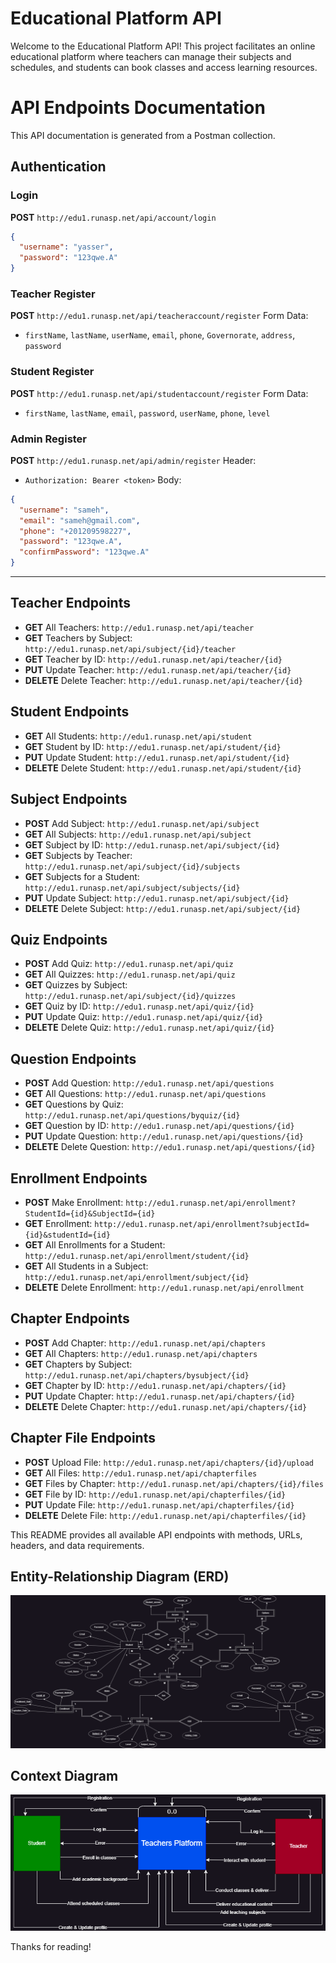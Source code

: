 # Educational Platform API

Welcome to the Educational Platform API! This project facilitates an online educational platform where teachers can manage their subjects and schedules, and students can book classes and access learning resources.

# API Endpoints Documentation

This API documentation is generated from a Postman collection.

## Authentication

### Login
**POST** `http://edu1.runasp.net/api/account/login`
```json
{
  "username": "yasser",
  "password": "123qwe.A"
}
```

### Teacher Register
**POST** `http://edu1.runasp.net/api/teacheraccount/register`
Form Data:
- `firstName`, `lastName`, `userName`, `email`, `phone`, `Governorate`, `address`, `password`

### Student Register
**POST** `http://edu1.runasp.net/api/studentaccount/register`
Form Data:
- `firstName`, `lastName`, `email`, `password`, `userName`, `phone`, `level`

### Admin Register
**POST** `http://edu1.runasp.net/api/admin/register`
Header:
- `Authorization: Bearer <token>`
Body:
```json
{
  "username": "sameh",
  "email": "sameh@gmail.com",
  "phone": "+201209598227",
  "password": "123qwe.A",
  "confirmPassword": "123qwe.A"
}
```

---

## Teacher Endpoints
- **GET** All Teachers: `http://edu1.runasp.net/api/teacher`
- **GET** Teachers by Subject: `http://edu1.runasp.net/api/subject/{id}/teacher`
- **GET** Teacher by ID: `http://edu1.runasp.net/api/teacher/{id}`
- **PUT** Update Teacher: `http://edu1.runasp.net/api/teacher/{id}`
- **DELETE** Delete Teacher: `http://edu1.runasp.net/api/teacher/{id}`

## Student Endpoints
- **GET** All Students: `http://edu1.runasp.net/api/student`
- **GET** Student by ID: `http://edu1.runasp.net/api/student/{id}`
- **PUT** Update Student: `http://edu1.runasp.net/api/student/{id}`
- **DELETE** Delete Student: `http://edu1.runasp.net/api/student/{id}`

## Subject Endpoints
- **POST** Add Subject: `http://edu1.runasp.net/api/subject`
- **GET** All Subjects: `http://edu1.runasp.net/api/subject`
- **GET** Subject by ID: `http://edu1.runasp.net/api/subject/{id}`
- **GET** Subjects by Teacher: `http://edu1.runasp.net/api/subject/{id}/subjects`
- **GET** Subjects for a Student: `http://edu1.runasp.net/api/subject/subjects/{id}`
- **PUT** Update Subject: `http://edu1.runasp.net/api/subject/{id}`
- **DELETE** Delete Subject: `http://edu1.runasp.net/api/subject/{id}`

## Quiz Endpoints
- **POST** Add Quiz: `http://edu1.runasp.net/api/quiz`
- **GET** All Quizzes: `http://edu1.runasp.net/api/quiz`
- **GET** Quizzes by Subject: `http://edu1.runasp.net/api/subject/{id}/quizzes`
- **GET** Quiz by ID: `http://edu1.runasp.net/api/quiz/{id}`
- **PUT** Update Quiz: `http://edu1.runasp.net/api/quiz/{id}`
- **DELETE** Delete Quiz: `http://edu1.runasp.net/api/quiz/{id}`

## Question Endpoints
- **POST** Add Question: `http://edu1.runasp.net/api/questions`
- **GET** All Questions: `http://edu1.runasp.net/api/questions`
- **GET** Questions by Quiz: `http://edu1.runasp.net/api/questions/byquiz/{id}`
- **GET** Question by ID: `http://edu1.runasp.net/api/questions/{id}`
- **PUT** Update Question: `http://edu1.runasp.net/api/questions/{id}`
- **DELETE** Delete Question: `http://edu1.runasp.net/api/questions/{id}`

## Enrollment Endpoints
- **POST** Make Enrollment: `http://edu1.runasp.net/api/enrollment?StudentId={id}&SubjectId={id}`
- **GET** Enrollment: `http://edu1.runasp.net/api/enrollment?subjectId={id}&studentId={id}`
- **GET** All Enrollments for a Student: `http://edu1.runasp.net/api/enrollment/student/{id}`
- **GET** All Students in a Subject: `http://edu1.runasp.net/api/enrollment/subject/{id}`
- **DELETE** Delete Enrollment: `http://edu1.runasp.net/api/enrollment`

## Chapter Endpoints
- **POST** Add Chapter: `http://edu1.runasp.net/api/chapters`
- **GET** All Chapters: `http://edu1.runasp.net/api/chapters`
- **GET** Chapters by Subject: `http://edu1.runasp.net/api/chapters/bysubject/{id}`
- **GET** Chapter by ID: `http://edu1.runasp.net/api/chapters/{id}`
- **PUT** Update Chapter: `http://edu1.runasp.net/api/chapters/{id}`
- **DELETE** Delete Chapter: `http://edu1.runasp.net/api/chapters/{id}`

## Chapter File Endpoints
- **POST** Upload File: `http://edu1.runasp.net/api/chapters/{id}/upload`
- **GET** All Files: `http://edu1.runasp.net/api/chapterfiles`
- **GET** Files by Chapter: `http://edu1.runasp.net/api/chapters/{id}/files`
- **GET** File by ID: `http://edu1.runasp.net/api/chapterfiles/{id}`
- **PUT** Update File: `http://edu1.runasp.net/api/chapterfiles/{id}`
- **DELETE** Delete File: `http://edu1.runasp.net/api/chapterfiles/{id}`

This README provides all available API endpoints with methods, URLs, headers, and data requirements.

## Entity-Relationship Diagram (ERD)
![ERD](imgs/edu._erddrawio-Page-1.drawio.png)
## Context Diagram
![Context Diagram](imgs/Context_level2_final.drawio.png)

Thanks for reading!
